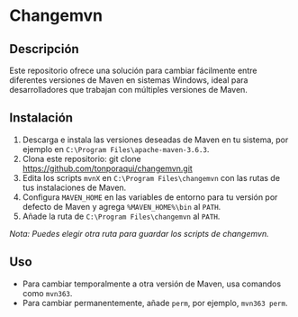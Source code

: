 # Changemvn

## Descripción

Este repositorio ofrece una solución para cambiar fácilmente entre diferentes versiones de Maven en sistemas Windows, ideal para desarrolladores que trabajan con múltiples versiones de Maven.

## Instalación

1. Descarga e instala las versiones deseadas de Maven en tu sistema, por ejemplo en `C:\Program Files\apache-maven-3.6.3`.
2. Clona este repositorio: git clone <https://github.com/tonporaqui/changemvn.git>
3. Edita los scripts `mvnX` en `C:\Program Files\changemvn` con las rutas de tus instalaciones de Maven.
4. Configura `MAVEN_HOME` en las variables de entorno para tu versión por defecto de Maven y agrega `%MAVEN_HOME%\bin` al `PATH`.
5. Añade la ruta de `C:\Program Files\changemvn` al `PATH`.

_Nota: Puedes elegir otra ruta para guardar los scripts de changemvn._

## Uso

- Para cambiar temporalmente a otra versión de Maven, usa comandos como `mvn363`.
- Para cambiar permanentemente, añade `perm`, por ejemplo, `mvn363 perm`.
